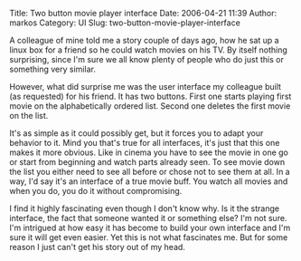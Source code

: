 Title: Two button movie player interface
Date: 2006-04-21 11:39
Author: markos
Category: UI
Slug: two-button-movie-player-interface

A colleague of mine told me a story couple of days ago, how he sat up a
linux box for a friend so he could watch movies on his TV. By itself
nothing surprising, since I'm sure we all know plenty of people who do
just this or something very similar.

However, what did surprise me was the user interface my colleague built
(as requested) for his friend. It has two buttons. First one starts
playing first movie on the alphabetically ordered list. Second one
deletes the first movie on the list.

It's as simple as it could possibly get, but it forces you to adapt your
behavior to it. Mind you that's true for all interfaces, it's just that
this one makes it more obvious. Like in cinema you have to see the movie
in one go or start from beginning and watch parts already seen. To see
movie down the list you either need to see all before or chose not to
see them at all. In a way, I'd say it's an interface of a true movie
buff. You watch all movies and when you do, you do it without
compromising.

I find it highly fascinating even though I don't know why. Is it the
strange interface, the fact that someone wanted it or something else?
I'm not sure. I'm intrigued at how easy it has become to build your own
interface and I'm sure it will get even easier. Yet this is not what
fascinates me. But for some reason I just can't get his story out of my
head.

